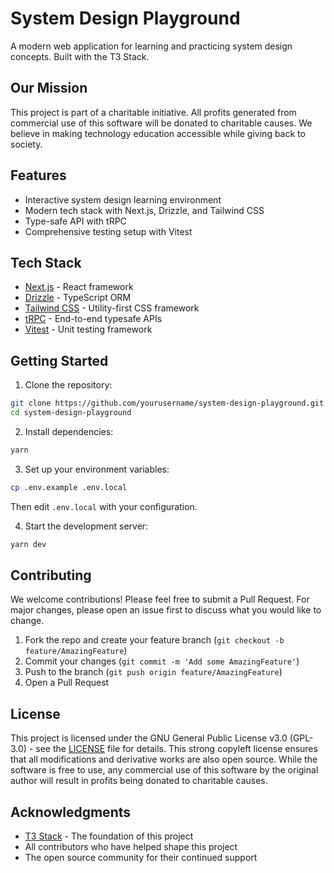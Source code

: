 # System Design Playground

A modern web application for learning and practicing system design concepts. Built with the T3 Stack.

## Our Mission

This project is part of a charitable initiative. All profits generated from commercial use of this software will be donated to charitable causes. We believe in making technology education accessible while giving back to society.

## Features

- Interactive system design learning environment
- Modern tech stack with Next.js, Drizzle, and Tailwind CSS
- Type-safe API with tRPC
- Comprehensive testing setup with Vitest

## Tech Stack

- [Next.js](https://nextjs.org) - React framework
- [Drizzle](https://orm.drizzle.team) - TypeScript ORM
- [Tailwind CSS](https://tailwindcss.com) - Utility-first CSS framework
- [tRPC](https://trpc.io) - End-to-end typesafe APIs
- [Vitest](https://vitest.dev) - Unit testing framework

## Getting Started

1. Clone the repository:

```bash
git clone https://github.com/yourusername/system-design-playground.git
cd system-design-playground
```

2. Install dependencies:

```bash
yarn
```

3. Set up your environment variables:

```bash
cp .env.example .env.local
```

Then edit `.env.local` with your configuration.

4. Start the development server:

```bash
yarn dev
```

## Contributing

We welcome contributions! Please feel free to submit a Pull Request. For major changes, please open an issue first to discuss what you would like to change.

1. Fork the repo and create your feature branch (`git checkout -b feature/AmazingFeature`)
2. Commit your changes (`git commit -m 'Add some AmazingFeature'`)
3. Push to the branch (`git push origin feature/AmazingFeature`)
4. Open a Pull Request

## License

This project is licensed under the GNU General Public License v3.0 (GPL-3.0) - see the [LICENSE](LICENSE) file for details. This strong copyleft license ensures that all modifications and derivative works are also open source. While the software is free to use, any commercial use of this software by the original author will result in profits being donated to charitable causes.

## Acknowledgments

- [T3 Stack](https://create.t3.gg/) - The foundation of this project
- All contributors who have helped shape this project
- The open source community for their continued support
